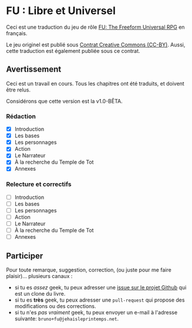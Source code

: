 # FU : Libre et Universel

Ceci est une traduction du jeu de rôle [FU: The Freeform Universal RPG](http://perilplanet.com/fu-rpg/) en français.

Le jeu originel est publié sous [Contrat Creative Commons (CC-BY)](http://creativecommons.org/licenses/by/3.0/). Aussi, cette traduction est également publiée sous ce contrat.

## Avertissement

Ceci est un travail en cours. Tous les chapitres ont été traduits, et doivent
être relus.

Considérons que cette version est la v1.0-BÊTA.

### Rédaction

- [x] Introduction
- [x] Les bases
- [x] Les personnages
- [x] Action
- [x] Le Narrateur
- [x] À la recherche du Temple de Tot
- [x] Annexes

### Relecture et correctifs

- [ ] Introduction
- [ ] Les bases
- [ ] Les personnages
- [ ] Action
- [ ] Le Narrateur
- [ ] À la recherche du Temple de Tot
- [ ] Annexes

## Participer

Pour toute remarque, suggestion, correction, (ou juste pour me faire plaisir)...
plusieurs canaux :

* si tu es *assez* geek, tu peux adresser une
  [issue sur le projet Github](https://github.com/brunobord/fu-rpg-libre-et-universel)
  qui est un clone du livre.
* si tu es **très** geek, tu peux adresser une `pull-request` qui propose des
  modifications ou des corrections.
* si tu n'es *pas vraiment* geek, tu peux envoyer un e-mail à l'adresse suivante:
  `bruno+fu@jehaisleprintemps.net`.
